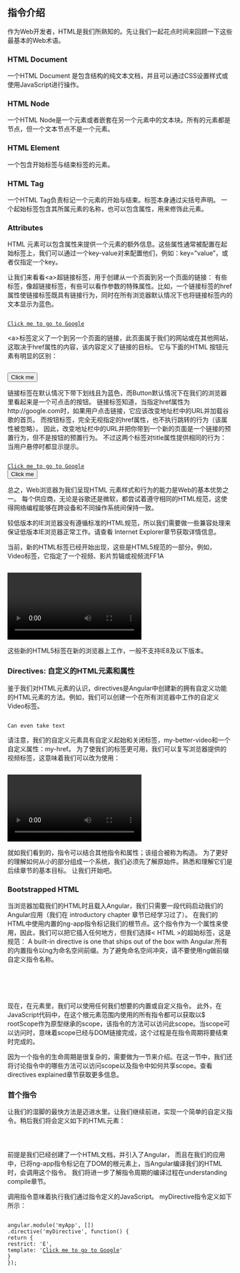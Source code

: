 ## 指令介绍

作为Web开发者，HTML是我们所熟知的。先让我们一起花点时间来回顾一下这些最基本的Web术语。

### HTML Document
一个HTML Document 是包含结构的纯文本文档，并且可以通过CSS设置样式或使用JavaScript进行操作。

### HTML Node
一个HTML Node是一个元素或者嵌套在另一个元素中的文本块。所有的元素都是节点，但一个文本节点不是一个元素。

### HTML Element
一个包含开始标签与结束标签的元素。

### HTML Tag
一个HTML Tag负责标记一个元素的开始与结束。标签本身通过尖括号声明。
一个起始标签包含其所属元素的名称，也可以包含属性，用来修饰此元素。

### Attributes
HTML 元素可以包含属性来提供一个元素的额外信息。这些属性通常被配置在起始标签上，我们可以通过一个key-value对来配置他们，例如：key=”value”，或者仅指定一个key。

让我们来看看&lt;a&gt;超链接标签，用于创建从一个页面到另一个页面的链接：
有些标签，像超链接标签，有些可以看作参数的特殊属性。比如，一个链接标签的href属性使链接标签既具有链接行为，同时在所有浏览器默认情况下也将链接标签内的文本显示为蓝色。
<pre><code> 
<a href="http://google.com">Click me to go to Google</a>
</code></pre>
&lt;a&gt;标签定义了一个到另一个页面的链接，此页面属于我们的网站或在其他网站，这取决于href属性的内容，该内容定义了链接的目标。
它与下面的HTML 按钮元素有明显的区别：
<pre><code>
<button href="http://google.com" type="submit">Click me</button>
</code></pre>
链接标签在默认情况下带下划线且为蓝色，而Button默认情况下在我们的浏览器里看起来是一个可点击的按钮。
链接标签知道，当指定href属性为http://google.com时，如果用户点击链接，它应该改变地址栏中的URL并加载谷歌的首页。
而按钮标签，完全无视指定的href属性，也不执行跳转的行为（该属性被忽略）。
因此，改变地址栏中的URL并把你带到一个新的页面是一个链接的预置行为，但不是按钮的预置行为。
不过这两个标签对title属性提供相同的行为：当用户悬停时都显示提示。
<pre><code> 
<a href="http://google.com" title="click me">Click me to go to Google</a>
<button type="submit" title="click me">Click me</button>
</code></pre>
总之，Web浏览器为我们呈现HTML 元素样式和行为的能力是Web的基本优势之一。
每个供应商，无论是谷歌还是微软，都尝试着遵守相同的HTML规范，这使得网络编程能够在跨设备和不同操作系统间保持一致。

较低版本的IE浏览器没有遵循标准的HTML规范，所以我们需要做一些兼容处理来保证低版本IE浏览器正常工作。请查看 Internet Explorer章节获取详情信息。

当前，新的HTML标签已经开始出现，这些是HTML5规范的一部分。例如，Video标签，它指定了一个视频、影片剪辑或视频流FF1A
<pre><code> 
<video href="/goofy-video.mp4"></video>
</code></pre>
这些新的HTML5标签在新的浏览器上工作，一般不支持IE8及以下版本。

### Directives: 自定义的HTML元素和属性
鉴于我们对HTML元素的认识，directives是Angular中创建新的拥有自定义功能的HTML元素的方法。例如，我们可以创建一个在所有浏览器中工作的自定义Video标签。
<pre><code> 
<my-better-video my-href="/goofy-video.mp4">Can even take text</my-better-video>
</code></pre>
请注意，我们的自定义元素具有自定义起始和关闭标签，my-better-video和一个自定义属性：my-href。
为了使我们的标签更可用，我们可以复写浏览器提供的视频标签，这意味着我们可以改为使用：
<pre><code> 
<video my-href="/goofy-video.mp">
Can still take children nodes
</video>
</code></pre>
就如我们看到的，指令可以结合其他指令和属性；该组合被称为构造。
为了更好的理解如何从小的部分组成一个系统，我们必须先了解原始件。熟悉和理解它们是后续章节的基本目标。
让我们开始吧。

### Bootstrapped HTML
当浏览器加载我们的HTML时且载入Angular，我们只需要一段代码启动我们的Angular应用（我们在 introductory chapter 章节已经学习过了）。
在我们的HTML中使用内置的ng-app指令标记我们的根节点。这个指令作为一个属性来使用，因此，我们可以把它插入任何地方，但我们选择< HTML >的超始标签，这是规范：
A built-in directive is one that ships out of the box with Angular.所有的内置指令以ng为命名空间前缀。为了避免命名空间冲突，请不要使用ng做前缀自定义指令名称。
 
<pre><code> 
<html ng-app="myApp">
<!-- $rootScope of our application -->
</html>
</code></pre>
现在，在<html>元素里，我们可以使用任何我们想要的内置或自定义指令。 此外，在JavaScript代码中，在这个根元素范围内使用的所有指令都可以获取以$ rootScope作为原型继承的scope，该指令的方法可以访问此scope。当scope可以访问时，意味着scope已经与DOM链接完成，这个过程是在指令周期将要结束时完成的。

因为一个指令的生命周期是很复杂的，需要做为一节来介绍。在这一节中，我们还将讨论指令中的哪些方法可以访问scope以及指令中如何共享scope。查看directives explained章节获取更多信息。

### 首个指令
让我们的湿脚的最快方法是迈进水里。让我们继续前进，实现一个简单的自定义指令。稍后我们将会定义如下的HTML元素：
<pre><code> 
<my-directive></my-directive>
</code></pre>
前提是我们已经创建了一个HTML文档，并引入了Angular，
而且在我们的应用中，已将ng-app指令标记在了DOM的根元素上，当Angular编译我们的HTML时，会调用这个指令。
	我们将进一步了解指令周期的编译过程在understanding compile章节。

调用指令意味着执行我们通过指令定义的JavaScript。
myDirective指令定义如下所示：
<pre><code> 
angular.module('myApp', [])
.directive('myDirective', function() {
return {
restrict: 'E',
template: '<a href="http://google.com">Click me to go to Google</a>'
}
});
</code></pre>


